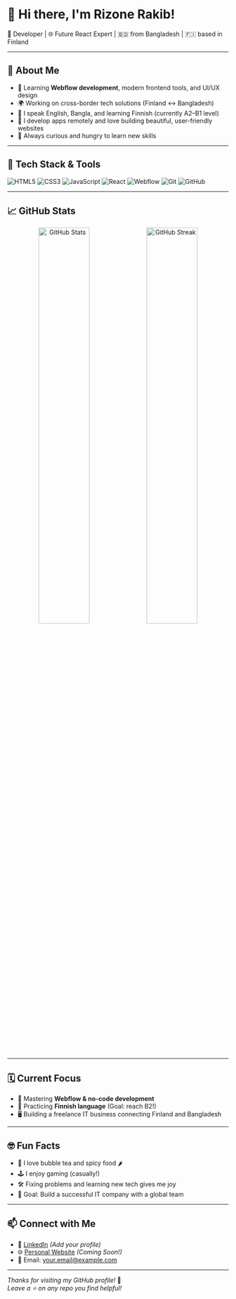 # 👋 Hi there, I'm Rizone Rakib!

🚀 Developer | 🌐 Future React Expert | 🇧🇩 from Bangladesh | 🇫🇮 based in Finland  

---

## 🌟 About Me

- 🧠 Learning **Webflow development**, modern frontend tools, and UI/UX design
- 🌍 Working on cross-border tech solutions (Finland ↔️ Bangladesh)
- 💬 I speak English, Bangla, and learning Finnish (currently A2–B1 level)
- 📱 I develop apps remotely and love building beautiful, user-friendly websites
- 🌱 Always curious and hungry to learn new skills

---

## 🧰 Tech Stack & Tools

![HTML5](https://img.shields.io/badge/HTML-E34F26?style=flat&logo=html5&logoColor=white)
![CSS3](https://img.shields.io/badge/CSS-1572B6?style=flat&logo=css3)
![JavaScript](https://img.shields.io/badge/JavaScript-F7DF1E?style=flat&logo=javascript&logoColor=black)
![React](https://img.shields.io/badge/React-61DAFB?style=flat&logo=react)
![Webflow](https://img.shields.io/badge/Webflow-4353FF?style=flat&logo=webflow&logoColor=white)
![Git](https://img.shields.io/badge/Git-F05032?style=flat&logo=git)
![GitHub](https://img.shields.io/badge/GitHub-181717?style=flat&logo=github)

---

## 📈 GitHub Stats

<p align="center">
  <img src="https://github-readme-stats.vercel.app/api?username=rizonerakib&show_icons=true&theme=radical" alt="GitHub Stats" width="48%">
  <img src="https://github-readme-streak-stats.herokuapp.com/?user=rizonerakib&theme=radical" alt="GitHub Streak" width="48%">
</p>

---

## 🗓️ Current Focus

- 🚀 Mastering **Webflow & no-code development**
- 📘 Practicing **Finnish language** (Goal: reach B2!)
- 🖥️ Building a freelance IT business connecting Finland and Bangladesh

---

## 🤓 Fun Facts

- 🧋 I love bubble tea and spicy food 🌶️
- 🕹️ I enjoy gaming (casually!)
- 🛠️ Fixing problems and learning new tech gives me joy
- 🎯 Goal: Build a successful IT company with a global team

---

## 📫 Connect with Me

- 💼 [LinkedIn](https://www.linkedin.com/in/your-profile/) *(Add your profile)*
- 🌐 [Personal Website](https://yourwebsite.com) *(Coming Soon!)*
- 📧 Email: your.email@example.com

---

_Thanks for visiting my GitHub profile!_ 🙌  
_Leave a ⭐ on any repo you find helpful!_
